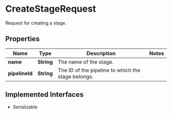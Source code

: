 

# CreateStageRequest

Request for creating a stage.

## Properties

| Name | Type | Description | Notes |
|------------ | ------------- | ------------- | -------------|
|**name** | **String** | The name of the stage. |  |
|**pipelineId** | **String** | The ID of the pipeline to which the stage belongs. |  |


## Implemented Interfaces

* Serializable

